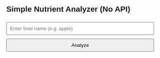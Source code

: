 <!DOCTYPE html>
<html lang="en">
<head>
<meta charset="UTF-8" />
<meta name="viewport" content="width=device-width, initial-scale=1" />
<title>Simple Nutrient Analyzer (No API)</title>
<style>
  body { font-family: Arial, sans-serif; max-width: 400px; margin: 20px; }
  input, button { padding: 8px; width: 100%; margin: 5px 0; }
  #result { margin-top: 20px; }
</style>
</head>
<body>
<h2>Simple Nutrient Analyzer (No API)</h2>
<input type="text" id="foodInput" placeholder="Enter food name (e.g. apple)" />
<button onclick="analyzeNutrition()">Analyze</button>
<div id="result"></div>

<script>
const nutritionData = {
  "apple": { calories: 52, protein: 0.3, fat: 0.2, carbs: 14 },
  "banana": { calories: 96, protein: 1.3, fat: 0.3, carbs: 27 },
  "orange": { calories: 47, protein: 0.9, fat: 0.1, carbs: 12 },
  "rice": { calories: 130, protein: 2.4, fat: 0.3, carbs: 28 },
  "egg": { calories: 155, protein: 13, fat: 11, carbs: 1.1 }
  // You can add more foods and their nutrients here
};

function analyzeNutrition() {
  const input = document.getElementById('foodInput').value.trim().toLowerCase();
  if (!input) {
    alert("Please enter a food name");
    return;
  }
  const result = nutritionData[input];
  if (result) {
    document.getElementById('result').innerHTML = `
      <h3>Nutrition for ${input.charAt(0).toUpperCase() + input.slice(1)} (per 100g):</h3>
      <p>Calories: ${result.calories} kcal</p>
      <p>Protein: ${result.protein} g</p>
      <p>Fat: ${result.fat} g</p>
      <p>Carbohydrates: ${result.carbs} g</p>
    `;
  } else {
    document.getElementById('result').textContent = "Sorry, nutrient data for this food is not in the database.";
  }
}
</script>
</body>
</html> 
